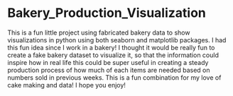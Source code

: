 # Bakery_Production_Visualization
This is a fun little project using fabricated bakery data to show visualizations in python using both seaborn and matplotlib packages. I had this fun idea since I work in a bakery! I thought it would be really fun to create a fake bakery dataset to visualize it, so that the information could inspire how in real life this could be super useful in creating a steady production process of how much of each items are needed based on numbers sold in previous weeks. This is a fun combination for my love of cake making and data! I hope you enjoy!
